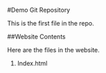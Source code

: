 #Demo Git Repository

This is the first file in the repo.

##Website Contents

Here are the files in the website. 

1. Index.html